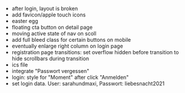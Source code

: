 - after login, layout is broken
- add favicon/apple touch icons
- easter egg
- floating cta button on detail page
- moving active state of nav on scoll
- add full bleed class for certain buttons on mobile
- eventually enlarge right column on login page
- registration page transitions: set overflow hidden before transition to hide scrollbars during transition
- ics file
- integrate "Passwort vergessen"
- login: style for "Moment" after click "Anmelden"
- set login data. User: sarahundmaxi, Passwort: liebesnacht2021
